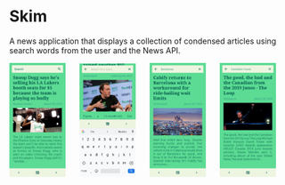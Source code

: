# Skim
A news application that displays a collection of condensed articles using search words from the user and the News API.
<pre>
<img src="https://github.com/daniel-sm-yu/Skim/blob/master/SkimREADME/SkimInitial.jpg" width="20%">   <img src="https://github.com/daniel-sm-yu/Skim/blob/master/SkimREADME/SkimSearch.jpg" width="20%">   <img src="https://github.com/daniel-sm-yu/Skim/blob/master/SkimREADME/Skim1.jpg" width="20%">   <img src="https://github.com/daniel-sm-yu/Skim/blob/master/SkimREADME/Skim2.jpg" width="20%">   <img src="https://github.com/daniel-sm-yu/Skim/blob/master/SkimREADME/SkimNoResults.jpg" width="20%">   <img src="https://github.com/daniel-sm-yu/Skim/blob/master/SkimREADME/SkimNetwork.jpg" width="20%">
</pre>
